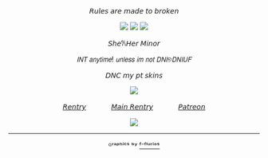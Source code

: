 <div align="center">
𝘙𝘶𝘭𝘦𝘴 𝘢𝘳𝘦 𝘮𝘢𝘥𝘦 𝘵𝘰 𝘣𝘳𝘰𝘬𝘦𝘯

![](https://64.media.tumblr.com/009f63acd64cbaa4e46dce1258608ca9/01ce524ecb92d4b1-d2/s2048x3072/f1dfa2809aa17c35c2758462ff0c51baad733824.pnj)
![](https://64.media.tumblr.com/59feeb49e0698aee57a2fbd68ca248e2/948602c187d7d2bd-6c/s1280x1920/5b2699831ed8ebbf7d3329ffc30a99f103307ed7.pnj)
![](https://64.media.tumblr.com/cb2e1a2b76a38eafa32a6af1d409bdbd/01ce524ecb92d4b1-00/s400x600/47ce0947f1e55375d90016f08342cfc11c23fc63.pnj)

𝘚𝘩𝘦𐙚𝘏𝘦𝘳  𝘔𝘪𝘯𝘰𝘳

 𝘐𝘕𝘛 𝘢𝘯𝘺𝘵𝘪𝘮𝘦! 𝘶𝘯𝘭𝘦𝘴𝘴 𝘪𝘮 𝘯𝘰𝘵 𝘋𝘕𝘐୭𝘋𝘕𝘐𝘜𝘍

𝘋𝘕𝘊 𝘮𝘺 𝘱𝘵 𝘴𝘬𝘪𝘯𝘴

![](https://64.media.tumblr.com/cb2e1a2b76a38eafa32a6af1d409bdbd/01ce524ecb92d4b1-00/s400x600/47ce0947f1e55375d90016f08342cfc11c23fc63.pnj)

[𝘙𝘦𝘯𝘵𝘳𝘺](https://rentry.co/stellezoya)  ㅤㅤ ㅤ  [𝘔𝘢𝘪𝘯 𝘙𝘦𝘯𝘵𝘳𝘺](https://rentry.co/ZoyaALICE) ㅤㅤ ㅤ   [𝘗𝘢𝘵𝘳𝘦𝘰𝘯](https://patreon.com/Lumine143)

![](https://64.media.tumblr.com/d8c8aaaf714d0cda67468f9cffb4612e/b8317f60785fd124-c4/s100x200/7e68d9e12a7a8f8b9c49bb6344712d7bd45a1530.pnj)

---
ᴳʳᵃᵖʰⁱᶜˢ ᵇʸ [ᶠ⁻ᶠˡᵘʳⁱᵒˢ](https://www.tumblr.com/f-flurios)
